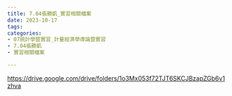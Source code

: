 ```yaml
---
title: 7.04張勝凱_實習相關檔案
date: 2023-10-17
tags: 
categories:
- 07統計學暨實習_計量經濟學導論暨實習
- 7.04張勝凱
- 實習相關檔案

---
```

https://drive.google.com/drive/folders/1o3Mx053f72TJT6SKCJBzapZGb6v1zhva
